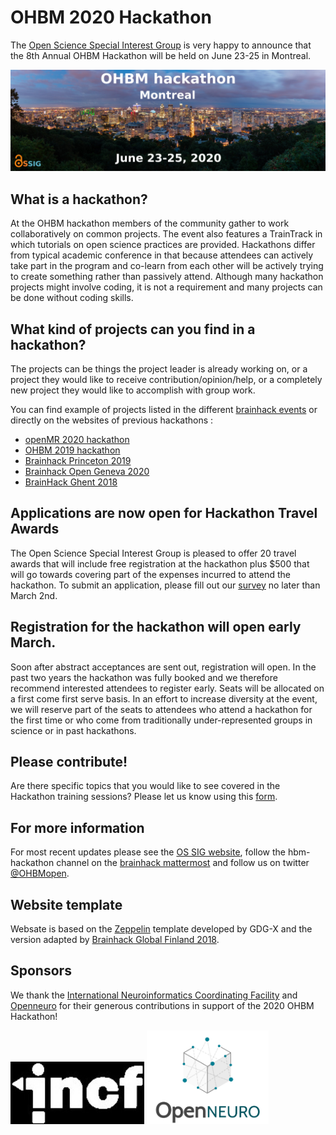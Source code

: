 # OHBM 2020 Hackathon

The [Open Science Special Interest Group](https://ossig.netlify.com/) is very happy to announce that the 8th Annual OHBM Hackathon will be held on June 23-25 in Montreal.

![landing_image](img/landing_hackathon_2020.jpg)

## What is a hackathon?

At the OHBM hackathon members of the community gather to work collaboratively on common projects. The event also features a TrainTrack in which tutorials on open science practices are provided. Hackathons differ from typical academic conference in that because attendees can actively take part in the program and co-learn from each other will be actively trying to create something rather than passively attend. Although many hackathon projects might involve coding, it is not a requirement and many projects can be done without coding skills.

## What kind of projects can you find in a hackathon?

The projects can be things the project leader is already working on, or a project they would like to receive contribution/opinion/help, or a completely new project they would like to accomplish with group work.

You can find example of projects listed in the different [brainhack events](http://www.brainhack.org/) or directly on the websites of previous hackathons :

- [openMR 2020 hackathon](https://github.com/OpenMRBenelux/openmrb2020-hackathon/issues)
- [OHBM 2019 hackathon](https://github.com/ohbm/hackathon2019/issues)
- [Brainhack Princeton 2019](https://github.com/brainhack-princeton/brainhack-princeton-2019)
- [Brainhack Open Geneva 2020](https://brainhack.ch/#portfolio)
- [BrainHack Ghent 2018](https://brainhackghent.github.io)

## Applications are now open for Hackathon Travel Awards

The Open Science Special Interest Group is pleased to offer 20 travel awards that will include free registration at the hackathon plus $500 that will go towards covering part of the expenses incurred to attend the hackathon. To submit an application, please fill out our [survey](https://docs.google.com/forms/d/19E7gMIWKaP5i5S2nM16ezOH2CTaTSt0fyMYC5q-OVpU/edit?usp=sharing) no later than March 2nd.


## Registration for the hackathon will open early March.

Soon after abstract acceptances are sent out, registration will open. In the past two years the hackathon was fully booked and we therefore recommend interested attendees to register early. Seats will be allocated on a first come first serve basis. In an effort to increase diversity at the event, we will reserve part of the seats to attendees who attend a hackathon for the first time or who come from traditionally under-represented groups in science or in past hackathons.

## Please contribute!

Are there specific topics that you would like to see covered in the Hackathon training sessions? Please let us know using this [form](https://forms.gle/LbngA8xVDYj3Ep9W7).

## For more information
For most recent updates please see the [OS SIG website](https://ossig.netlify.com/), follow the hbm-hackathon channel on the [brainhack mattermost](https://mattermost.brainhack.org/signup_user_complete/?id=orpd9qqjb7gqpnwg5k1fdagrq) and follow us on twitter [@OHBMopen](https://twitter.com/ohbmopen).

## Website template
Websate is based on the [Zeppelin](https://github.com/gdg-x/zeppelin)  template
developed by GDG-X and the version adapted by [Brainhack Global Finland 2018](https://brainhackfinland.github.io/2018/).

## Sponsors

We thank the [International Neuroinformatics Coordinating Facility](https://www.incf.org/) and [Openneuro](https://openneuro.org/) for their generous contributions in support of the 2020 OHBM Hackathon!

<img src="img/logos/incfLogo.jpeg" alt="INCF" height="100"/>
<img src="img/logos/OpenNeuro_Logo.png" alt="openneuro" height="150"/>

